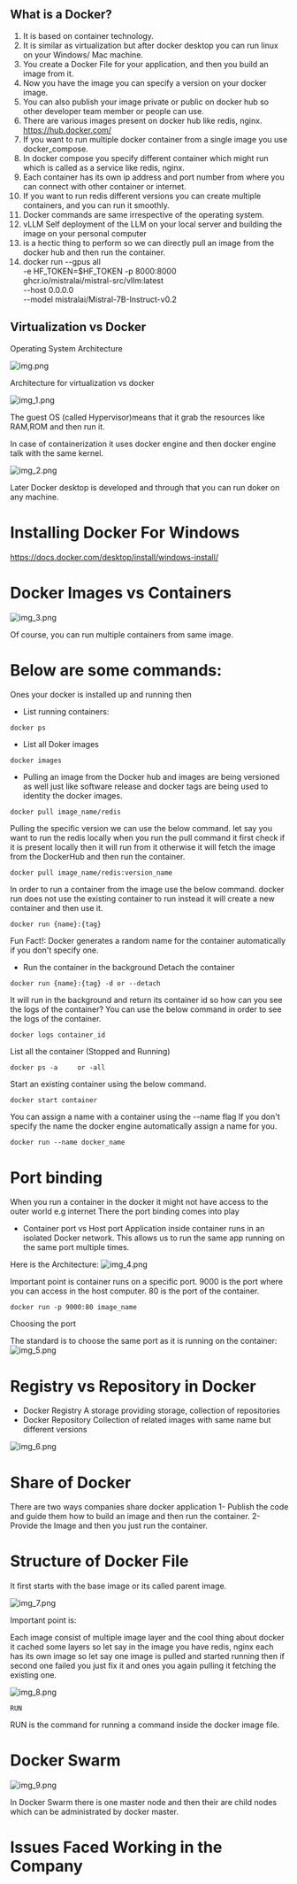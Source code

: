 ## What is a Docker?

1. It is based on container technology.  
2. It is similar as virtualization but after docker desktop you can run linux on your Windows/ Mac machine.  
3. You create a Docker File for your application, and then you build an image from it.  
4. Now you have the image you can specify a version on your docker image.
5. You can also publish your image private or public on docker hub so other developer team member or people can use.  
6. There are various images present on docker hub like redis, nginx. https://hub.docker.com/ 
7. If you want to run multiple docker container from a single image you use docker_compose.  
8. In docker compose you specify different container which might run which is called as a service like redis, nginx.  
9. Each container has its own ip address and port number from where you can connect with other container or internet.  
10. If you want to run redis different versions you can create multiple containers, and you can run it smoothly.  
11. Docker commands are same irrespective of the operating system.  
13. vLLM Self deployment of the LLM on your local server and building the image on your personal computer
14. is a hectic thing to perform so we can directly pull an image from the docker hub and then run the container.
15. docker run --gpus all \
    -e HF_TOKEN=$HF_TOKEN -p 8000:8000 \
    ghcr.io/mistralai/mistral-src/vllm:latest \
    --host 0.0.0.0 \
    --model mistralai/Mistral-7B-Instruct-v0.2



## Virtualization vs Docker

Operating System Architecture

![img.png](img.png)

Architecture for virtualization vs docker

![img_1.png](img_1.png)


The guest OS (called Hypervisor)means that it grab the resources like RAM,ROM and then run it.

In case of containerization it uses docker engine and then docker engine talk with the same kernel.

![img_2.png](img_2.png)

Later Docker desktop is developed and through that you can run doker on any machine.  


# Installing Docker For Windows

https://docs.docker.com/desktop/install/windows-install/


# Docker Images vs Containers

![img_3.png](img_3.png)

Of course, you can run multiple containers from same image.


# Below are some commands:

Ones your docker is installed up and running then   
- List running containers:  
```
docker ps
```

- List all Doker images
```
docker images
```

- Pulling an image from the Docker hub and images are being versioned as well just like software release and docker tags are being used to identity the docker images.
```
docker pull image_name/redis
```

Pulling the specific version we can use the below command.
let say you want to run the redis locally when you run the pull command it first check if it is present locally then
it will run from it otherwise it will fetch the image from the DockerHub and then run the container.

```
docker pull image_name/redis:version_name
```

In order to run a container from the image use the below command.
docker run does not use the existing container to run instead it will create a new container and then use it.
```
docker run {name}:{tag}
```
Fun Fact!: Docker generates a random name for the container automatically if you don't specify one.

- Run the container in the background
Detach the container 

```
docker run {name}:{tag} -d or --detach
```
It will run in the background and return its container id so how can you see the logs of the container?
You can use the below command in order to see the logs of the container.

```
docker logs container_id
```

List all the container (Stopped and Running)

```
docker ps -a     or -all
```

Start an existing container using the below command.



```
docker start container
```

You can assign a name with a container using the --name flag
If you don't specify the name the docker engine automatically assign a name for you.
```
docker run --name docker_name
```

# Port binding

When you run a container in the docker it might not have access to the outer world e.g internet
There the port binding comes into play

- Container port vs Host port
Application inside container runs in an isolated Docker network. This allows us to run the same app running on the 
same port multiple times.

Here is the Architecture:
![img_4.png](img_4.png)

Important point is container runs on a specific port.
9000 is the port where you can access in the host computer. 80 is the port of the container.
```
docker run -p 9000:80 image_name
```

Choosing the port

The standard is to choose the same port as it is running on the container:
![img_5.png](img_5.png)



# Registry vs Repository in Docker

- Docker Registry
A storage providing storage, collection of repositories
- Docker Repository
Collection of related images with same name but different versions

![img_6.png](img_6.png)

# Share of Docker

There are two ways companies share docker application
1- Publish the code and guide them how to build an image and then run the container.
2- Provide the Image and then you just run the container.


# Structure of Docker File

It first starts with the base image or its called parent image.

![img_7.png](img_7.png)

Important point is:

Each image consist of multiple image layer and the cool thing about docker it cached some layers
so let say in the image you have redis, nginx each has its own image so let say one image is pulled and started
running then if second one failed you just fix it and ones you again pulling it fetching the existing one.


![img_8.png](img_8.png)

```
RUN

```
RUN is the command for running a command inside the docker image file.



# Docker Swarm

![img_9.png](img_9.png)

In Docker Swarm there is one master node and then their are child nodes which can be administrated by docker master. 

# Issues Faced Working in the Company


